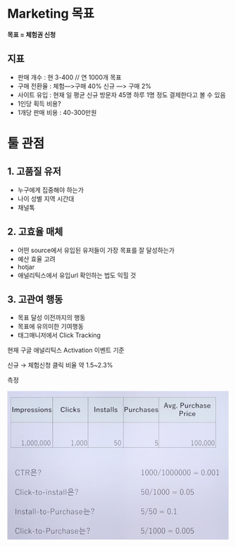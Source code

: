 # Marketing 목표

**목표 = 체험권 신청**

## 지표

- 판매 개수 : 현 3-400 // 연 1000개 목표
- 구매 전환율 : 체험—>구매 40% 신규 —> 구매 2%
- 사이트 유입 : 현재 일 평균 신규 방문자 45명 하루 1명 정도 결제한다고 볼 수 있음
- 1인당 획득 비용?
- 1개당 판매 비용 : 40-300만원

# 툴 관점

## 1. 고품질 유저

- 누구에게 집중해야 하는가
- 나이 성별 지역 시간대
- 채널톡

## 2. 고효율 매체

- 어떤 source에서 유입된 유저들이 가장 목표를 잘 달성하는가
- 예산 효율 고려
- hotjar
- 애널리틱스에서 유입url 확인하는 법도 익힐 것

## 3. 고관여 행동

- 목표 달성 이전까지의 행동
- 목표에 유의미한 기여행동
- 태그매니저에서 Click Tracking

현재 구글 애널리틱스 Activation 이벤트 기준

신규 → 체험신청 클릭 비율 약 1.5~2.3%





측정

![image-20201129222732667](marketing_목표.assets/image-20201129222732667.png)